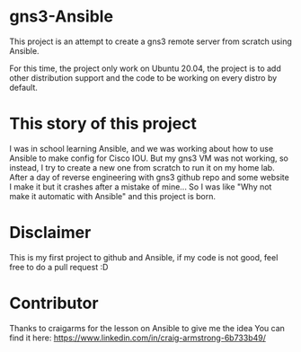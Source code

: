 # gns3-Ansible

This project is an attempt to create a gns3 remote server from scratch using Ansible.

For this time, the project only work on Ubuntu 20.04, the project is to add other distribution support and the code to be working on every distro by default. 

# This story of this project

I was in school learning Ansible, and we was working about how to use Ansible to make config for Cisco IOU. But my gns3 VM was not working, so instead, I try to create a new one from scratch to run it on my home lab. After a day of reverse engineering with gns3 github repo and some website I make it but it crashes after a mistake of mine... So I was like "Why not make it automatic with Ansible" and this project is born.

# Disclaimer

This is my first project to github and Ansible, if my code is not good, feel free to do a pull request :D


# Contributor 

Thanks to craigarms for the lesson on Ansible to give me the idea
You can find it here: https://www.linkedin.com/in/craig-armstrong-6b733b49/